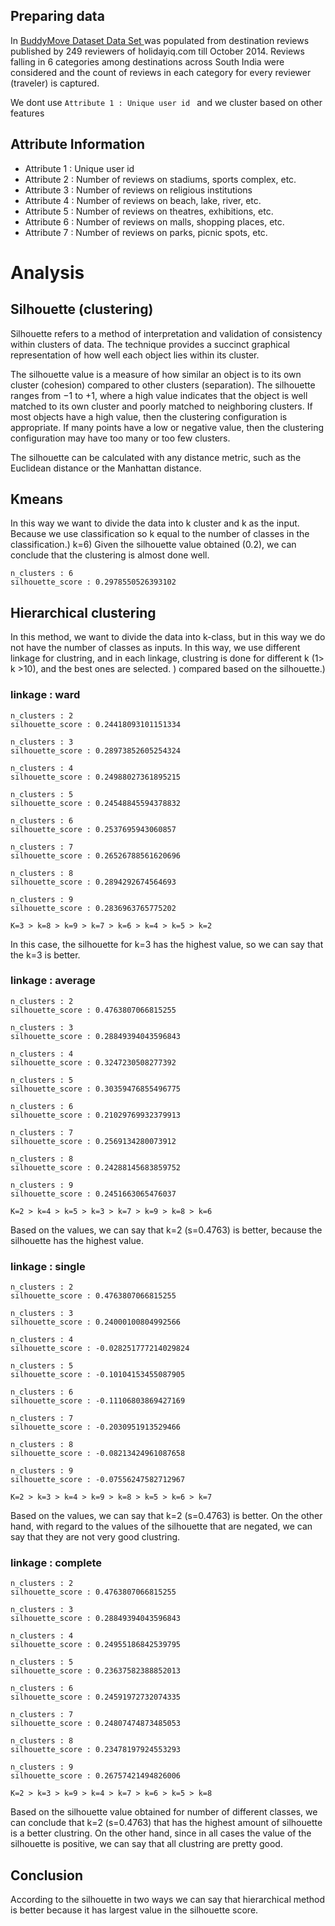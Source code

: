 ## Preparing data

In [BuddyMove Dataset Data Set ](https://archive.ics.uci.edu/ml/datasets/BuddyMove+Data+Set) was populated from 
destination reviews published by 249 reviewers of holidayiq.com till October 2014. Reviews falling in 6 categories
 among destinations across South India were considered and the count of reviews in each category for every reviewer
  (traveler) is captured.

We dont use `Attribute 1 : Unique user id ` and we cluster based on other features

## Attribute Information
* Attribute 1 : Unique user id 
* Attribute 2 : Number of reviews on stadiums, sports complex, etc. 
* Attribute 3 : Number of reviews on religious institutions 
* Attribute 4 : Number of reviews on beach, lake, river, etc. 
* Attribute 5 : Number of reviews on theatres, exhibitions, etc. 
* Attribute 6 : Number of reviews on malls, shopping places, etc. 
* Attribute 7 : Number of reviews on parks, picnic spots, etc.

# Analysis

## Silhouette (clustering)
Silhouette refers to a method of interpretation and validation of consistency within clusters of data.
 The technique provides a succinct graphical representation of how well each object lies within its cluster.

The silhouette value is a measure of how similar an object is to its own cluster (cohesion) compared to other clusters (separation).
 The silhouette ranges from −1 to +1, where a high value indicates that the
 object is well matched to its own cluster and poorly matched to neighboring clusters. If most objects have a high value,
  then the clustering configuration is appropriate. If many points have a low or negative value, then the clustering configuration may have too many or too few clusters.

The silhouette can be calculated with any distance metric, such as the Euclidean distance or the Manhattan distance.

## Kmeans
In this way we want to divide the data into k cluster and k as the input. Because we use classification so k equal to the number of classes in the classification.) k=6)
Given the silhouette value obtained (0.2), we can conclude that the clustering is almost done well.
        
    n_clusters : 6
    silhouette_score : 0.2978550526393102




## Hierarchical clustering 
In this method, we want to divide the data into k-class, but in this way we do not have the number of classes as inputs.
In this way, we use different linkage for clustring, and in each linkage, clustring is done for different k (1> k >10), and the best ones are selected.  ) compared based on the silhouette.)

### linkage : ward

    n_clusters : 2
    silhouette_score : 0.24418093101151334
    
    n_clusters : 3
    silhouette_score : 0.28973852605254324
    
    n_clusters : 4
    silhouette_score : 0.24988027361895215
    
    n_clusters : 5
    silhouette_score : 0.24548845594378832
    
    n_clusters : 6
    silhouette_score : 0.2537695943060857
    
    n_clusters : 7
    silhouette_score : 0.26526788561620696
    
    n_clusters : 8
    silhouette_score : 0.2894292674564693
    
    n_clusters : 9
    silhouette_score : 0.2836963765775202
`K=3 > k=8 > k=9 > k=7 > k=6 > k=4 > k=5 > k=2`

In this case, the silhouette for k=3 has the highest value, so we can say that the k=3 is better.   
    
    
### linkage : average

    n_clusters : 2
    silhouette_score : 0.4763807066815255
    
    n_clusters : 3
    silhouette_score : 0.28849394043596843
    
    n_clusters : 4
    silhouette_score : 0.3247230508277392
    
    n_clusters : 5
    silhouette_score : 0.30359476855496775
    
    n_clusters : 6
    silhouette_score : 0.21029769932379913
    
    n_clusters : 7
    silhouette_score : 0.2569134280073912
    
    n_clusters : 8
    silhouette_score : 0.24288145683859752
    
    n_clusters : 9
    silhouette_score : 0.2451663065476037
 
 
`K=2 > k=4 > k=5 > k=3 > k=7 > k=9 > k=8 > k=6`

Based on the values, we can say that k=2 (s=0.4763) is better, because the silhouette has the highest value.    
    
    
### linkage : single

    
    n_clusters : 2
    silhouette_score : 0.4763807066815255
    
    n_clusters : 3
    silhouette_score : 0.24000100804992566
    
    n_clusters : 4
    silhouette_score : -0.028251777214029824
    
    n_clusters : 5
    silhouette_score : -0.10104153455087905
    
    n_clusters : 6
    silhouette_score : -0.11106803869427169
    
    n_clusters : 7
    silhouette_score : -0.2030951913529466
    
    n_clusters : 8
    silhouette_score : -0.08213424961087658
    
    n_clusters : 9
    silhouette_score : -0.07556247582712967

`K=2 > k=3 > k=4 > k=9 > k=8 > k=5 > k=6 > k=7`

Based on the values, we can say that k=2 (s=0.4763)  is better. On the other hand, with regard to the values of the silhouette that are negated, we can say that they are not very good clustring.
     
   
### linkage : complete
 
    n_clusters : 2
    silhouette_score : 0.4763807066815255
    
    n_clusters : 3
    silhouette_score : 0.28849394043596843
    
    n_clusters : 4
    silhouette_score : 0.24955186842539795
    
    n_clusters : 5
    silhouette_score : 0.23637582388852013
    
    n_clusters : 6
    silhouette_score : 0.24591972732074335
    
    n_clusters : 7
    silhouette_score : 0.24807474873485053
    
    n_clusters : 8
    silhouette_score : 0.23478197924553293
    
    n_clusters : 9
    silhouette_score : 0.26757421494826006


`K=2 > k=3 > k=9 > k=4 > k=7 > k=6 > k=5 > k=8`

Based on the silhouette value obtained for number of different classes, we can conclude that k=2 (s=0.4763) that has the highest amount of silhouette is a better clustring. On the other hand, since in all cases the value of the silhouette is positive, we can say that all clustring are pretty good.



## Conclusion

According to the silhouette in two ways we can say that hierarchical method is better because it has largest value in the silhouette score.

